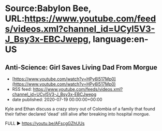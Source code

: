 # Source:Babylon Bee, URL:https://www.youtube.com/feeds/videos.xml?channel_id=UCyl5V3-J_Bsy3x-EBCJwepg, language:en-US

## Anti-Science: Girl Saves Living Dad From Morgue
 - [https://www.youtube.com/watch?v=HPy6I517Mp0](https://www.youtube.com/watch?v=HPy6I517Mp0)
 - RSS feed: https://www.youtube.com/feeds/videos.xml?channel_id=UCyl5V3-J_Bsy3x-EBCJwepg
 - date published: 2020-07-19 00:00:00+00:00

Kyle and Ethan discuss a crazy story out of Colombia of a family that found their father  declared 'dead' still alive after breaking into hospital morgue.

FULL ▶️ https://youtu.be/AFscgGZhUUs

